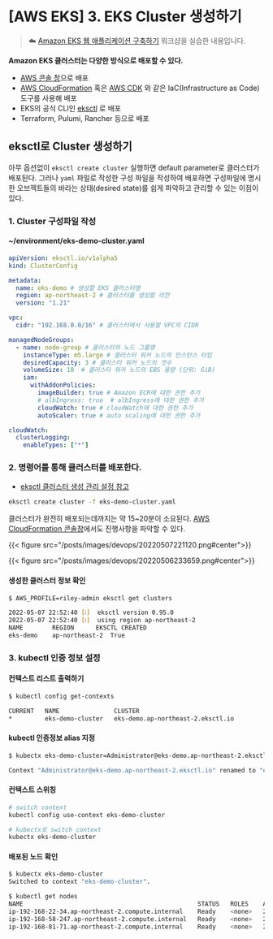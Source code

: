# [AWS EKS] 3. EKS Cluster 생성하기


> ☁️  [Amazon EKS 웹 애플리케이션 구축하기](https://catalog.us-east-1.prod.workshops.aws/workshops/9c0aa9ab-90a9-44a6-abe1-8dff360ae428/ko-KR/)
워크샵을 실습한 내용입니다.

**Amazon EKS 클러스터는 다양한 방식으로 배포할 수 있다.**
- [AWS 콘솔 창](https://console.aws.amazon.com/eks/home#/)으로 배포
- [AWS CloudFormation](https://docs.aws.amazon.com/AWSCloudFormation/latest/UserGuide/Welcome.html) 혹은 [AWS CDK](https://docs.aws.amazon.com/cdk/api/v1/) 와 같은 IaC(Infrastructure as Code) 도구를 사용해 배포
- EKS의 공식 CLI인 [eksctl](https://eksctl.io/) 로 배포
- Terraform, Pulumi, Rancher 등으로 배포

## eksctl로 Cluster 생성하기
아무 옵션없이 `eksctl create cluster` 실행하면 default parameter로 클러스터가 배포된다. 그러나 `yaml` 파일로 작성한 구성 파일을 작성하여 배포하면 구성파일에 명시한 오브젝트들의 바라는 상태(desired state)를 쉽게 파악하고 관리할 수 있는 이점이 있다.

### 1. Cluster 구성파일 작성

#### ~/environment/eks-demo-cluster.yaml
```yaml
apiVersion: eksctl.io/v1alpha5
kind: ClusterConfig

metadata:
  name: eks-demo # 생성할 EKS 클러스터명
  region: ap-northeast-2 # 클러스터를 생성할 리전
  version: "1.21"

vpc:
  cidr: "192.168.0.0/16" # 클러스터에서 사용할 VPC의 CIDR

managedNodeGroups:
  - name: node-group # 클러스터의 노드 그룹명
    instanceType: m5.large # 클러스터 워커 노드의 인스턴스 타입
    desiredCapacity: 3 # 클러스터 워커 노드의 갯수
    volumeSize: 10  # 클러스터 워커 노드의 EBS 용량 (단위: GiB)
    iam:
      withAddonPolicies:
        imageBuilder: true # Amazon ECR에 대한 권한 추가
        # albIngress: true  # albIngress에 대한 권한 추가
        cloudWatch: true # cloudWatch에 대한 권한 추가
        autoScaler: true # auto scaling에 대한 권한 추가

cloudWatch:
  clusterLogging:
    enableTypes: ["*"]
```

### 2. 명령어를 통해 클러스터를 배포한다.
- [eksctl 클러스터 생성 관리 설정 참고](https://eksctl.io/usage/creating-and-managing-clusters/)
```bash
eksctl create cluster -f eks-demo-cluster.yaml
```
클러스터가 완전히 배포되는데까지는 약 15~20분이 소요된다. [AWS CloudFormation 콘솔창](https://ap-northeast-2.console.aws.amazon.com/cloudformation/home)에서도 진행사항을 파악할 수 있다.

{{< figure src="/posts/images/devops/20220507221120.png#center">}}

{{< figure src="/posts/images/devops/20220506233659.png#center">}}

#### 생성한 클러스터 정보 확인
```bash
$ AWS_PROFILE=riley-admin eksctl get clusters 

2022-05-07 22:52:40 [ℹ]  eksctl version 0.95.0
2022-05-07 22:52:40 [ℹ]  using region ap-northeast-2
NAME		REGION		EKSCTL CREATED
eks-demo	ap-northeast-2	True
```

### 3. kubectl 인증 정보 설정

#### 컨텍스트 리스트 출력하기
```bash
$ kubectl config get-contexts

CURRENT   NAME               CLUSTER                                                         AUTHINFO                                                        NAMESPACE
*         eks-demo-cluster   eks-demo.ap-northeast-2.eksctl.io                               Administrator@eks-demo.ap-northeast-2.eksctl.io                 
```
#### kubectl 인증정보 alias 지정
```bash
$ kubectx eks-demo-cluster=Administrator@eks-demo.ap-northeast-2.eksctl.io

Context "Administrator@eks-demo.ap-northeast-2.eksctl.io" renamed to "eks-demo-cluster".
```
#### 컨텍스트 스위칭
```bash
# switch context
kubectl config use-context eks-demo-cluster

# kubectx로 switch context
kubectx eks-demo-cluster
```

#### 배포된 노드 확인
```bash
$ kubectx eks-demo-cluster
Switched to context "eks-demo-cluster".

$ kubectl get nodes 
NAME                                                STATUS   ROLES    AGE   VERSION
ip-192-168-22-34.ap-northeast-2.compute.internal    Ready    <none>   29m   v1.21.5-eks-9017834
ip-192-168-58-247.ap-northeast-2.compute.internal   Ready    <none>   29m   v1.21.5-eks-9017834
ip-192-168-81-71.ap-northeast-2.compute.internal    Ready    <none>   29m   v1.21.5-eks-9017834
```
